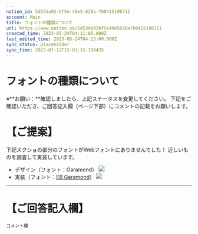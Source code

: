 ```yaml
---
notion_id: 5d53da92-bf5e-49e5-838a-700415198711
account: Main
title: フォントの種類について
url: https://www.notion.so/5d53da92bf5e49e5838a700415198711
created_time: 2023-05-24T04:11:00.000Z
last_edited_time: 2023-05-24T04:13:00.000Z
sync_status: placeholder
sync_time: 2025-07-12T15:01:15.109435
---
```

# フォントの種類について

※**お願い：**確認しましたら、上記ステータスを変更してください。
下記をご確認いただき、ご回答記入欄（ページ下部）にコメントの記載をお願いします。
# 【ご提案】
下記スクショの部分のフォントがWebフォントにありませんでした！
近しいものを調査して実装しています。
- デザイン（フォント：Garamond）
  ![](https://prod-files-secure.s3.us-west-2.amazonaws.com/736adce6-a3a4-4a64-9f74-d9aa055c96d2/4fcb2f9c-3c14-4f8b-811c-97aa7831038a/Untitled.png?X-Amz-Algorithm=AWS4-HMAC-SHA256&X-Amz-Content-Sha256=UNSIGNED-PAYLOAD&X-Amz-Credential=ASIAZI2LB466SHXTD6YH%2F20250719%2Fus-west-2%2Fs3%2Faws4_request&X-Amz-Date=20250719T051344Z&X-Amz-Expires=3600&X-Amz-Security-Token=IQoJb3JpZ2luX2VjEIT%2F%2F%2F%2F%2F%2F%2F%2F%2F%2FwEaCXVzLXdlc3QtMiJIMEYCIQDBcw0t2CUbVj7j5wSRtzJ14KAA%2B9N4MK3aaJJcH5xPaAIhAOgOVaBcnHyMXU34o3qnkttAFk5BvNhmS1fGlBK9FmNtKogECJ3%2F%2F%2F%2F%2F%2F%2F%2F%2F%2FwEQABoMNjM3NDIzMTgzODA1IgzcQOAKBrNZInNGRVIq3ANM%2BgMkm%2B2Fkq7L5Je71NjEB5gKXkJcU%2F0Lp7X2xRtGnJOtMzUlMp8jhfB%2FWLIVnrHWaI9oyNbaOi%2Fmk7OKKpSWlOFcxDEuUKtgvbDZjp1RHxOsXnQdT887qrQGZXIbdpY5eU15DU%2FQkw9nNara2KaUDmF15js7jr7RDQllU8Tx6opphfSh0GZ8Sh8Um3in6A2Yjz0iRevFipKurS9aaAOmsdeMvvvTYpuFTacFf1dKLYIXyp4DxsMi%2F1fwaK3eMoRStgQEfnhxxGSwMUHrh%2F2U9X56t84stw4eg6hNRtk4cuqifiN3l7zy0A0GM5BwREncVN2cbg%2FrB%2Fdl%2FBUSqe%2F0LsDgXHqAs45D6bEWBW%2BthxKhrg4kXjITKIqg%2BVbwZ7dFYsIzYbHFxM600XU4CJmvAgw%2FxrrHtl0JIPC2YaOAOIQZduL0CnoaeB1LxKLp%2FKTAMINRPWGO9pu%2BjTuO1Jx4Y%2FfeojD6PXN1ZONsDtOOKUiOvQfU9Y0F7CSh5TVt5sFKvKPwqjZVLvXKhO4aSF4QacO8%2BEklRaxvmVnCmTX5YfC1%2FEf0f3WJMWkiE5PwsOSvDKsaUHHRaZl6HX83gE59%2BaXHLX8wQ5kLg6FBu%2B%2Bb1fCXEuVghGjZiu9yADDtquzDBjqkAQF5mzYpwZtbr%2B%2F8iphZluWTYz8dyflcIOotv7ier5rkEseduIj3%2BvzOnEHyCZy8xXp4%2BwPJlJ9YMWfd25zX5GelDJf6OQokjQtmsj4b%2FPBAkwwZ5Do0CwzTVtJBGgrA0LKr87oBMGYtTNQrt4UHjbC3EhQOrvJSIBsPkPQ2XRAQNt%2Fe4kNgcj9ULEHSunMZLJvyRwWRJXm1PYxp68HFVb5qQqtV&X-Amz-Signature=04015a9c8675b708eca3f63d2015bcc2da864b4aef2b6348e2ea42ab9ae9b4eb&X-Amz-SignedHeaders=host&x-amz-checksum-mode=ENABLED&x-id=GetObject)
- 実装（フォント：[EB Garamond](https://fonts.google.com/specimen/EB+Garamond)）
  ![](https://prod-files-secure.s3.us-west-2.amazonaws.com/736adce6-a3a4-4a64-9f74-d9aa055c96d2/5c4849c4-6644-48cf-acf8-43a4fb21935c/Untitled.png?X-Amz-Algorithm=AWS4-HMAC-SHA256&X-Amz-Content-Sha256=UNSIGNED-PAYLOAD&X-Amz-Credential=ASIAZI2LB466S6R2MN5W%2F20250719%2Fus-west-2%2Fs3%2Faws4_request&X-Amz-Date=20250719T051344Z&X-Amz-Expires=3600&X-Amz-Security-Token=IQoJb3JpZ2luX2VjEIT%2F%2F%2F%2F%2F%2F%2F%2F%2F%2FwEaCXVzLXdlc3QtMiJGMEQCIHFal2tbzqQs1Ox6k%2BnhEYhC5ReF5wNd55IEGiOw7oEHAiBNP%2F0nD%2F0gs6CtZ%2BYCJzs2YYdTKl2IOtt0qT3wwejNPSqIBAid%2F%2F%2F%2F%2F%2F%2F%2F%2F%2F8BEAAaDDYzNzQyMzE4MzgwNSIMRY1LdtbKbiGGvL57KtwD8XBdqn4wQXKZgYtP4hgAjVzlU1hb46zr%2Fy4oKz6Fjk%2F3FEQosiqgkW3f579ZfEtI17EXk4P3lNKtLwaBwTiL8K6wa7HTXSvP8XSk9k%2BNCsQx6iSHQgZBoFgSl82t6gvyXOGP9NzW6Lq95u4cC66S2eqAATMnbeuIyY64MaPH%2FScAxnKc2jNxZVGiVJPoX8Vzqh%2FuyVpybskvodWwfx9x%2B5CXHzzfZNimVJrOm8IjauU%2FEgYxhN0zMLEB%2FAqBR5gl8cMzrh2P8DJbhw3Sd4R%2FelTXjEmbwY6T3t6hie68otjRORqBShYnJ5V72dbI6HsQdO%2FL6AUDPFUhPeDon339isPHY2vTfxBcCDzvpp7xBEhDDQwMIC2wZ%2FMws31sZagLfeVQoeuULJBoLRatbDtxAQ7LDFVRApUnsevONYNE5M0ZQMxkOgagTZuMY%2BRz2JaTKmcIMcMnyGVal1zr8FTXXCIBL4Zg1XZ0xPq7ZphMpU5wZdTTyBbNDX8r%2BJL5AdFlB6oEgz3zIP6jlgSjdpcDyzQWkJ4%2BTB%2Fs6iDTzoUXGaxrIqD9QadLvaDXMH1j5NrnpfehGfNmqvQUQqcLGtkjqKTezgMyrgyR%2BxtRzUAgINfPtcsPvmwuY4GZTsQwiqvswwY6pgF%2BvinIinR%2FoewsGsSoTE8hYtp9aMXbFo5er%2F5A8F4Ou2xQljy%2BYzql3rf7oXrLJO9QtjDbxqL6FRwH40m4fL78fnrRyQ8kis5FEYgv0dxjtRssmg3CSbAR8%2BgNkg%2FBOQFqQmSp9%2BycnIGgb2okAMdBY9pOXlmpADKyfIIKzlDwtHk%2FZYblrLkLRGNeFkvPYywjYabKIAtLJaf%2FuhzkfLuuYEbPcBYb&X-Amz-Signature=50628bf159937d846ae9d2642c6f792b833ebee80e5bb890dc8b995e734ab41e&X-Amz-SignedHeaders=host&x-amz-checksum-mode=ENABLED&x-id=GetObject)
---
# 【ご回答記入欄】
```plain text
コメント欄
```